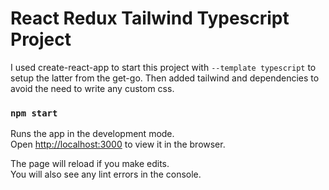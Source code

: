 # React Redux Tailwind Typescript Project

I used create-react-app to start this project with `--template typescript` to setup the latter from the get-go. Then added tailwind and dependencies to avoid the need to write any custom css.

### `npm start`

Runs the app in the development mode.\
Open [http://localhost:3000](http://localhost:3000) to view it in the browser.

The page will reload if you make edits.\
You will also see any lint errors in the console.
